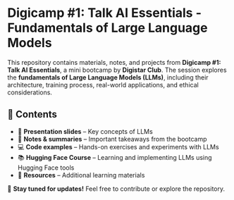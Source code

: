 # Digicamp #1: Talk AI Essentials - Fundamentals of Large Language Models  

This repository contains materials, notes, and projects from **Digicamp #1: Talk AI Essentials**, a mini bootcamp by **Digistar Club**. The session explores the **fundamentals of Large Language Models (LLMs)**, including their architecture, training process, real-world applications, and ethical considerations.  

## 📂 Contents  
- 📌 **Presentation slides** – Key concepts of LLMs  
- 📝 **Notes & summaries** – Important takeaways from the bootcamp  
- 💻 **Code examples** – Hands-on exercises and experiments with LLMs  
- 📚 **Hugging Face Course** – Learning and implementing LLMs using Hugging Face tools  
- 🔗 **Resources** – Additional learning materials  

🚀 **Stay tuned for updates!** Feel free to contribute or explore the repository.  
